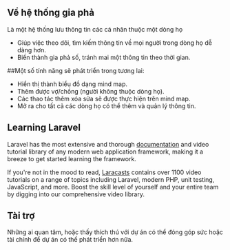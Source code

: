 ## Về hệ thống gia phả

Là một hệ thống lưu thông tin các cá nhân thuộc một dòng họ

- Giúp việc theo dõi, tìm kiếm thông tin về mọi người trong dòng họ dễ dàng hơn.
- Biến thành gia phả số, tránh mai một thông tin theo thời gian.

##Một số tính năng sẽ phát triển trong tương lai:

- Hiển thị thành biểu đồ dạng mind map.
- Thêm được vợ/chồng (người không thuộc dòng họ).
- Các thao tác thêm xóa sửa sẽ được thực hiện trên mind map.
- Mở ra cho tất cả các dòng họ có thể thêm và quản lý thông tin.

## Learning Laravel

Laravel has the most extensive and thorough [documentation](https://laravel.com/docs) and video tutorial library of any modern web application framework, making it a breeze to get started learning the framework.

If you're not in the mood to read, [Laracasts](https://laracasts.com) contains over 1100 video tutorials on a range of topics including Laravel, modern PHP, unit testing, JavaScript, and more. Boost the skill level of yourself and your entire team by digging into our comprehensive video library.

## Tài trợ

Những ai quan tâm, hoặc thấy thích thú với dự án có thể đóng góp sức hoặc tài chính để dự án có thể phát triển hơn nữa.